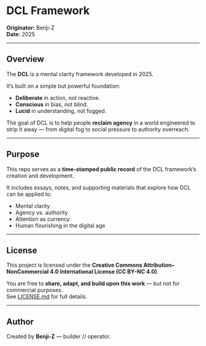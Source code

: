 # DCL Framework  

**Originator:** Benji-Z  
**Date:** 2025  

---

## Overview  

The **DCL** is a mental clarity framework developed in 2025.  

It’s built on a simple but powerful foundation:  
- **Deliberate** in action, not reactive.  
- **Conscious** in bias, not blind.  
- **Lucid** in understanding, not fogged.  

The goal of DCL is to help people **reclaim agency** in a world engineered to strip it away — from digital fog to social pressure to authority overreach.  

---

## Purpose  

This repo serves as a **time-stamped public record** of the DCL framework’s creation and development.  

It includes essays, notes, and supporting materials that explore how DCL can be applied to:  
- Mental clarity  
- Agency vs. authority  
- Attention as currency  
- Human flourishing in the digital age  

---

## License  

This project is licensed under the **Creative Commons Attribution–NonCommercial 4.0 International License (CC BY-NC 4.0)**.  

You are free to **share, adapt, and build upon this work** — but not for commercial purposes.  
See [LICENSE.md](LICENSE.md) for full details.  

---

## Author  

Created by **Benji-Z** — builder // operator.  

